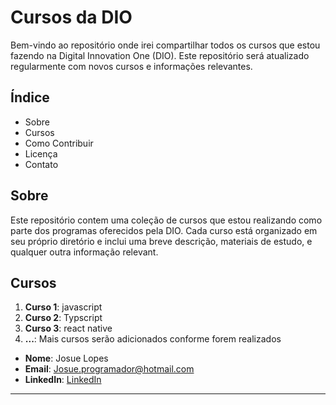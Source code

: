 # Cursos da DIO

Bem-vindo ao repositório onde irei compartilhar todos os cursos que estou fazendo na Digital Innovation One (DIO). Este repositório será atualizado regularmente com novos cursos e informações relevantes.

## Índice

- Sobre
- Cursos
- Como Contribuir
- Licença
- Contato

## Sobre

Este repositório contem uma coleção de cursos que estou realizando como parte dos programas oferecidos pela DIO. Cada curso está organizado em seu próprio diretório e inclui uma breve descrição, materiais de estudo, e qualquer outra informação relevant.

## Cursos

1. **Curso 1**: javascript
2. **Curso 2**: Typscript
3. **Curso 3**: react native
4. **...**: Mais cursos serão adicionados conforme forem realizados






- **Nome**: Josue Lopes
- **Email**: Josue.programador@hotmail.com
- **LinkedIn**: [LinkedIn](https://www.linkedin.com/in/josue-gomes-lopes-a5481728b/)

---
